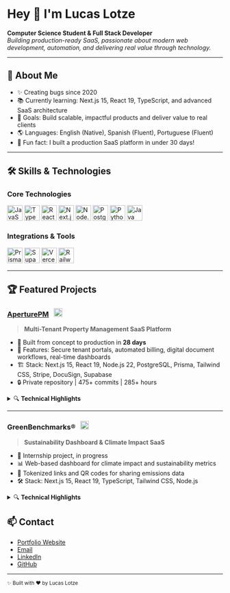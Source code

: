 <h1 align="left">Hey 👋 I'm Lucas Lotze</h1>

<p align="left">
  <b>Computer Science Student & Full Stack Developer</b><br>
  <i>Building production-ready SaaS, passionate about modern web development, automation, and delivering real value through technology.</i>
</p>

---

## 🚀 About Me

- ✨ Creating bugs since 2020
- 📚 Currently learning: Next.js 15, React 19, TypeScript, and advanced SaaS architecture
- 🎯 Goals: Build scalable, impactful products and deliver value to real clients
- 🌎 Languages: English (Native), Spanish (Fluent), Portuguese (Fluent)
- 🎲 Fun fact: I built a production SaaS platform in under 30 days!

---

## 🛠️ Skills & Technologies

### Core Technologies

<div align="left">
  <img src="https://cdn.jsdelivr.net/gh/devicons/devicon/icons/javascript/javascript-original.svg" height="36" alt="JavaScript" />
  <img src="https://cdn.jsdelivr.net/gh/devicons/devicon/icons/typescript/typescript-original.svg" height="36" alt="TypeScript" />
  <img src="https://cdn.jsdelivr.net/gh/devicons/devicon/icons/react/react-original.svg" height="36" alt="React" />
  <img src="https://cdn.jsdelivr.net/gh/devicons/devicon/icons/nextjs/nextjs-original.svg" height="36" alt="Next.js" />
  <img src="https://cdn.jsdelivr.net/gh/devicons/devicon/icons/nodejs/nodejs-original.svg" height="36" alt="Node.js" />
  <img src="https://cdn.jsdelivr.net/gh/devicons/devicon/icons/postgresql/postgresql-original.svg" height="36" alt="PostgreSQL" />
  <img src="https://cdn.jsdelivr.net/gh/devicons/devicon/icons/python/python-original.svg" height="36" alt="Python" />
  <img src="https://cdn.jsdelivr.net/gh/devicons/devicon/icons/java/java-original.svg" height="36" alt="Java" />
 
</div>

### Integrations & Tools

<div align="left">
  <img src="https://cdn.jsdelivr.net/gh/devicons/devicon/icons/prisma/prisma-original.svg" height="36" alt="Prisma" />
  <img src="https://cdn.jsdelivr.net/gh/devicons/devicon/icons/supabase/supabase-original.svg" height="36" alt="Supabase" />
  <img src="https://cdn.jsdelivr.net/gh/devicons/devicon/icons/vercel/vercel-original.svg" height="36" alt="Vercel" />
  <img src="https://cdn.jsdelivr.net/gh/devicons/devicon/icons/railway/railway-original.svg" height="36" alt="Railway" />
</div>

---

## 🏆 Featured Projects

### [AperturePM](https://aperturepm.com) &nbsp; <img src="https://cdn.jsdelivr.net/gh/devicons/devicon/icons/nextjs/nextjs-original.svg" height="20" />
> **Multi-Tenant Property Management SaaS Platform**

- 🚀 Built from concept to production in **28 days**
- 💼 Features: Secure tenant portals, automated billing, digital document workflows, real-time dashboards
- 🏗️ Stack: Next.js 15, React 19, Node.js 22, PostgreSQL, Prisma, Tailwind CSS, Stripe, DocuSign, Supabase
- 🔒 Private repository | 475+ commits | 285+ hours

<details>
  <summary>🔍 <b>Technical Highlights</b></summary>

  - Multi-tenant architecture with role-based access control
  - Stripe integration for billing and payments
  - DocuSign API for digital document workflows
  - Real-time UI updates and notifications
  - Automated billing, audit logging, and secure file storage
</details>

---

### GreenBenchmarks® &nbsp; <img src="https://cdn.jsdelivr.net/gh/devicons/devicon/icons/react/react-original.svg" height="20" />
> **Sustainability Dashboard & Climate Impact SaaS**

- 🌱 Internship project, in progress
- 📊 Web-based dashboard for climate impact and sustainability metrics
- 🔗 Tokenized links and QR codes for sharing emissions data
- 🛠️ Stack: Next.js 15, React 19, TypeScript, Tailwind CSS, Node.js

<details>
  <summary>🔍 <b>Technical Highlights</b></summary>

  - Modular, scalable codebase
  - Secure, tokenized sharing of climate metrics
  - Responsive, accessible design
  - Planned: Predictive analytics and benchmarking tools
</details>

## 📫 Contact

- [Portfolio Website](https://llotze.github.io/portfolio)
- [Email](mailto:lucas.lotze@protonmail.com)
- [LinkedIn](https://www.linkedin.com/in/lucas-lotze-79b777340)
- [GitHub](https://github.com/llotze)

---

<sub>✨ Built with ❤️ by Lucas Lotze </sub>